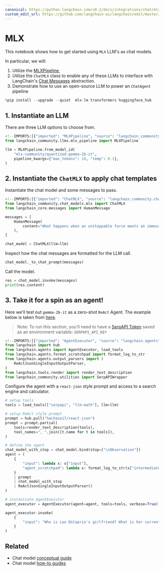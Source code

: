 ```yaml
---
canonical: https://python.langchain.com/v0.2/docs/integrations/chat/mlx/
custom_edit_url: https://github.com/langchain-ai/langchain/edit/master/docs/docs/integrations/chat/mlx.ipynb
---
```


# MLX

This notebook shows how to get started using `MLX` LLM's as chat models.

In particular, we will:
1. Utilize the [MLXPipeline](https://github.com/langchain-ai/langchain/blob/master/libs/community/langchain_community/llms/mlx_pipeline.py), 
2. Utilize the `ChatMLX` class to enable any of these LLMs to interface with LangChain's [Chat Messages](https://python.langchain.com/docs/modules/model_io/chat/#messages) abstraction.
3. Demonstrate how to use an open-source LLM to power an `ChatAgent` pipeline



```python
%pip install --upgrade --quiet  mlx-lm transformers huggingface_hub
```

## 1. Instantiate an LLM

There are three LLM options to choose from.


```python
<!--IMPORTS:[{"imported": "MLXPipeline", "source": "langchain_community.llms.mlx_pipeline", "docs": "https://api.python.langchain.com/en/latest/llms/langchain_community.llms.mlx_pipeline.MLXPipeline.html", "title": "MLX"}]-->
from langchain_community.llms.mlx_pipeline import MLXPipeline

llm = MLXPipeline.from_model_id(
    "mlx-community/quantized-gemma-2b-it",
    pipeline_kwargs={"max_tokens": 10, "temp": 0.1},
)
```

## 2. Instantiate the `ChatMLX` to apply chat templates

Instantiate the chat model and some messages to pass.


```python
<!--IMPORTS:[{"imported": "ChatMLX", "source": "langchain_community.chat_models.mlx", "docs": "https://api.python.langchain.com/en/latest/chat_models/langchain_community.chat_models.mlx.ChatMLX.html", "title": "MLX"}, {"imported": "HumanMessage", "source": "langchain_core.messages", "docs": "https://api.python.langchain.com/en/latest/messages/langchain_core.messages.human.HumanMessage.html", "title": "MLX"}]-->
from langchain_community.chat_models.mlx import ChatMLX
from langchain_core.messages import HumanMessage

messages = [
    HumanMessage(
        content="What happens when an unstoppable force meets an immovable object?"
    ),
]

chat_model = ChatMLX(llm=llm)
```

Inspect how the chat messages are formatted for the LLM call.


```python
chat_model._to_chat_prompt(messages)
```

Call the model.


```python
res = chat_model.invoke(messages)
print(res.content)
```

## 3. Take it for a spin as an agent!

Here we'll test out `gemma-2b-it` as a zero-shot `ReAct` Agent. The example below is taken from [here](https://python.langchain.com/docs/modules/agents/agent_types/react#using-chat-models).

> Note: To run this section, you'll need to have a [SerpAPI Token](https://serpapi.com/) saved as an environment variable: `SERPAPI_API_KEY`


```python
<!--IMPORTS:[{"imported": "AgentExecutor", "source": "langchain.agents", "docs": "https://api.python.langchain.com/en/latest/agents/langchain.agents.agent.AgentExecutor.html", "title": "MLX"}, {"imported": "load_tools", "source": "langchain.agents", "docs": "https://api.python.langchain.com/en/latest/agent_toolkits/langchain_community.agent_toolkits.load_tools.load_tools.html", "title": "MLX"}, {"imported": "format_log_to_str", "source": "langchain.agents.format_scratchpad", "docs": "https://api.python.langchain.com/en/latest/agents/langchain.agents.format_scratchpad.log.format_log_to_str.html", "title": "MLX"}, {"imported": "ReActJsonSingleInputOutputParser", "source": "langchain.agents.output_parsers", "docs": "https://api.python.langchain.com/en/latest/agents/langchain.agents.output_parsers.react_json_single_input.ReActJsonSingleInputOutputParser.html", "title": "MLX"}, {"imported": "render_text_description", "source": "langchain.tools.render", "docs": "https://api.python.langchain.com/en/latest/tools/langchain_core.tools.render.render_text_description.html", "title": "MLX"}, {"imported": "SerpAPIWrapper", "source": "langchain_community.utilities", "docs": "https://api.python.langchain.com/en/latest/utilities/langchain_community.utilities.serpapi.SerpAPIWrapper.html", "title": "MLX"}]-->
from langchain import hub
from langchain.agents import AgentExecutor, load_tools
from langchain.agents.format_scratchpad import format_log_to_str
from langchain.agents.output_parsers import (
    ReActJsonSingleInputOutputParser,
)
from langchain.tools.render import render_text_description
from langchain_community.utilities import SerpAPIWrapper
```

Configure the agent with a `react-json` style prompt and access to a search engine and calculator.


```python
# setup tools
tools = load_tools(["serpapi", "llm-math"], llm=llm)

# setup ReAct style prompt
prompt = hub.pull("hwchase17/react-json")
prompt = prompt.partial(
    tools=render_text_description(tools),
    tool_names=", ".join([t.name for t in tools]),
)

# define the agent
chat_model_with_stop = chat_model.bind(stop=["\nObservation"])
agent = (
    {
        "input": lambda x: x["input"],
        "agent_scratchpad": lambda x: format_log_to_str(x["intermediate_steps"]),
    }
    | prompt
    | chat_model_with_stop
    | ReActJsonSingleInputOutputParser()
)

# instantiate AgentExecutor
agent_executor = AgentExecutor(agent=agent, tools=tools, verbose=True)
```


```python
agent_executor.invoke(
    {
        "input": "Who is Leo DiCaprio's girlfriend? What is her current age raised to the 0.43 power?"
    }
)
```


## Related

- Chat model [conceptual guide](/docs/concepts/#chat-models)
- Chat model [how-to guides](/docs/how_to/#chat-models)